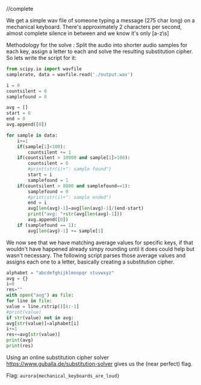 //complete

We get a simple wav file of someone typing a message (275 char long) on a mechanical keyboard. There's approximately 2 characters per second, almost complete silence in between and we know it's only [a-z\s] 

Methodology for the solve : Split the audio into shorter audio samples for each key, assign a letter to each and solve the resulting substitution cipher.
So lets write the script for it:

```python
from scipy.io import wavfile
samplerate, data = wavfile.read('./output.wav')

i = 0
countsilent = 0
samplefound = 0

avg = []
start = 0
end = 0
avg.append([0])

for sample in data:
    i+=1
    if(sample[1]<100):
        countsilent += 1
    if(countsilent > 10000 and sample[1]>100):
        countsilent = 0
        #print(str(i)+": sample found")
        start = i
        samplefound = 1
    if(countsilent > 8000 and samplefound==1):
        samplefound = 0
        #print(str(i)+": sample ended")
        end = i
        avg[len(avg)-1]=avg[len(avg)-1]/(end-start)
        print("avg: "+str(avg[len(avg)-1]))
        avg.append([0])
    if (samplefound == 1):
        avg[len(avg)-1] += sample[1]
```

We now see that we have matching average values for specific keys, if that wouldn't have happened already simpy rounding until it does could help but wasn't necessary. The following script parses those average values and assigns each one to a letter, basically creating a substitution cipher.

```python
alphabet = "abcdefghijklmnopqr stuvwxyz"
avg = {}
i=0
res=""
with open("avg") as file:
for line in file:
value = line.rstrip()[6:-1]
#print(value)
if str(value) not in avg:
avg[str(value)]=alphabet[i]
i+=1
res+=avg[str(value)]
print(avg)
print(res)
```

Using an online substitution cipher solver https://www.guballa.de/substitution-solver gives us the (near perfect) flag.

Flag: `aurora{mechanical_keyboards_are_loud}`